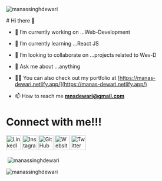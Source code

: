<p align="left"> <img src="https://komarev.com/ghpvc/?username=manassinghdewari&label=Profile%20views&color=129e00&style=plastic" alt="manassinghdewari" /> </p>
# Hi there 👋


- 🔭 I’m currently working on ...Web-Development
- 🌱 I’m currently learning ...React JS
- 👯 I’m looking to collaborate on ...projects related to Wev-D
- 💬 Ask me about ...anything 

- 👨‍💻 You can also check out my portfolio at [https://manas-dewari.netlify.app/](https://manas-dewari.netlify.app/)
- 📫 How to reach me **mnsdewari@gmail.com**

# Connect with me!!!
<a href="https://www.linkedin.com/in/manas-dewari-2717441a9/" target="_blank"><img src="https://raw.githubusercontent.com/arturssmirnovs/arturssmirnovs/master/in.png" alt="LinkedIn" width="40"></a>
<a href="https://www.instagram.com/manassinghdewari/" target="_blank"><img src="https://raw.githubusercontent.com/arturssmirnovs/arturssmirnovs/master/ig.png" alt="Instagram" width="40"></a>
<a href="https://github.com/manassinghdewari" target="_blank"><img src="https://raw.githubusercontent.com/arturssmirnovs/arturssmirnovs/master/git.png" alt="GitHub" width="40"></a>
<a href="https://manas-dewari.netlify.app/" target="_blank"><img src="https://raw.githubusercontent.com/arturssmirnovs/arturssmirnovs/master/www.png" alt="Website" width="40"></a>
<a href="https://twitter.com/manasdewari04" target="_blank"><img src="https://raw.githubusercontent.com/arturssmirnovs/arturssmirnovs/master/tw.png" alt="Twitter" width="40"></a>

<p>&nbsp;<img align="center" src="https://github-readme-stats.vercel.app/api?username=manassinghdewari&show_icons=true&locale=en" alt="manassinghdewari" /></p>

<p><img align="left" src="https://github-readme-stats.vercel.app/api/top-langs?username=manassinghdewari&show_icons=true&locale=en&layout=compact" alt="manassinghdewari" /></p>

